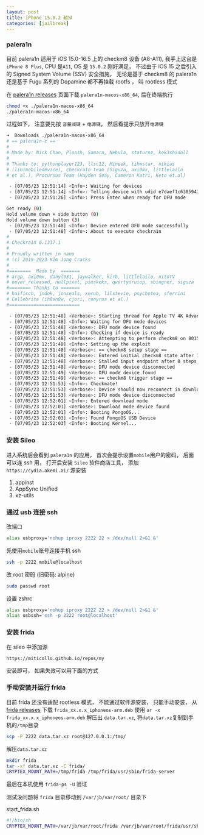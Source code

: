 ```yaml
---
layout: post
title: iPhone 15.0.2 越狱
categories: [jailbreak]
---
```


### palera1n

目前 palera1n 适用于 iOS 15.0-16.5 上的 checkm8 设备 (A8-A11), 我手上这台是`iPhone 8 Plus`, CPU 是`A11`, OS 是 `15.0.2` 刚好满足， 不过由于 iOS 15 之后引入的 Signed System Volume (SSV) 安全措施， 无论是基于 checkm8 的 palera1n 还是基于 Fugu 系列的 Dopamine 都不再挂载 rootfs ， 叫 rootless 模式

在 [palera1n releases](https://github.com/palera1n/palera1n/releases) 页面下载 `palera1n-macos-x86_64`, 后在终端执行

```bash
chmod +x ./palera1n-macos-x86_64
./palera1n-macos-x86_64
```

过程如下， 注意要先按 `音量减键` + `电源键`， 然后看提示只放开`电源键`


```bash
➜  Downloads ./palera1n-macos-x86_64
# == palera1n-c ==
#
# Made by: Nick Chan, Ploosh, Samara, Nebula, staturnz, kok3shidoll
#
# Thanks to: pythonplayer123, llsc12, Mineek, tihmstar, nikias
# (libimobiledevice), checkra1n team (Siguza, axi0mx, littlelailo
# et al.), Procursus Team (Hayden Seay, Cameron Katri, Keto et.al)

 - [07/05/23 12:51:14] <Info>: Waiting for devices
 - [07/05/23 12:51:14] <Info>: Telling device with udid e7daef1c6385943f3b17664008b45134a636aa0e to enter recovery mode immediately
 - [07/05/23 12:51:26] <Info>: Press Enter when ready for DFU mode

Get ready (0)
Hold volume down + side button (0) 
Hold volume down button (3)
 - [07/05/23 12:51:48] <Info>: Device entered DFU mode successfully
 - [07/05/23 12:51:48] <Info>: About to execute checkra1n
#
# Checkra1n 0.1337.1
#
# Proudly written in nano
# (c) 2019-2023 Kim Jong Cracks
#
#========  Made by  =======
# argp, axi0mx, danyl931, jaywalker, kirb, littlelailo, nitoTV
# never_released, nullpixel, pimskeks, qwertyoruiop, sbingner, siguza
#======== Thanks to =======
# haifisch, jndok, jonseals, xerub, lilstevie, psychotea, sferrini
# Cellebrite (ih8sn0w, cjori, ronyrus et al.)
#==========================

 - [07/05/23 12:51:48] <Verbose>: Starting thread for Apple TV 4K Advanced board
 - [07/05/23 12:51:48] <Info>: Waiting for DFU mode devices
 - [07/05/23 12:51:48] <Verbose>: DFU mode device found
 - [07/05/23 12:51:48] <Info>: Checking if device is ready
 - [07/05/23 12:51:48] <Verbose>: Attempting to perform checkm8 on 8015 11
 - [07/05/23 12:51:48] <Info>: Setting up the exploit
 - [07/05/23 12:51:48] <Verbose>: == checkm8 setup stage ==
 - [07/05/23 12:51:48] <Verbose>: Entered initial checkm8 state after 1 steps
 - [07/05/23 12:51:48] <Verbose>: Stalled input endpoint after 8 steps
 - [07/05/23 12:51:48] <Verbose>: DFU mode device disconnected
 - [07/05/23 12:51:49] <Verbose>: DFU mode device found
 - [07/05/23 12:51:49] <Verbose>: == checkm8 trigger stage ==
 - [07/05/23 12:51:53] <Info>: Checkmate!
 - [07/05/23 12:51:53] <Verbose>: Device should now reconnect in download mode
 - [07/05/23 12:51:53] <Verbose>: DFU mode device disconnected
 - [07/05/23 12:52:01] <Info>: Entered download mode
 - [07/05/23 12:52:01] <Verbose>: Download mode device found
 - [07/05/23 12:52:01] <Info>: Booting PongoOS...
 - [07/05/23 12:52:03] <Info>: Found PongoOS USB Device
 - [07/05/23 12:52:03] <Info>: Booting Kernel...
 ```

### 安装 Sileo

进入系统后会看到 `palera1n` 的应用， 首次会提示设置`mobile`用户的密码， 后面可以连 ssh 用， 打开后安装 `Sileo` 软件商店工具， 添加 `https://cydia.akemi.ai/` 源安装

1. appinst
2. AppSync Unified
3. xz-utils

### 通过 usb 连接 ssh

改端口
```bash
alias usbproxy='nohup iproxy 2222 22 > /dev/null 2>&1 &'
```

先使用`mobile`账号连接手机 ssh

```bash
ssh -p 2222 mobile@localhost
```
改 root 密码 (旧密码: alpine)

```bash
sudo passwd root
```

设置 zshrc

```bash
alias usbproxy='nohup iproxy 2222 22 > /dev/null 2>&1 &'
alias usbssh='ssh -p 2222 root@localhost'
```

### 安装 frida

在 sileo 中添加源

`https://miticollo.github.io/repos/my` 

安装即可， 如果失效可以用下面的方式


### 手动安装并运行 frida

目前 frida 还没有适配 rootless 模式， 不能通过软件源安装， 只能手动安装， 从 [frida releases](https://github.com/frida/frida/releases) 下载 `frida_xx.x.x_iphoneos-arm.deb` 使用 `ar -x frida_xx.x.x_iphoneos-arm.deb` 解压出 `data.tar.xz`, 将`data.tar.xz`复制到手机的`/tmp`目录

```bash
scp -P 2222 data.tar.xz root@127.0.0.1:/tmp/
```

解压`data.tar.xz` 

```bash
mkdir frida
tar -xf data.tar.xz -C frida/
CRYPTEX_MOUNT_PATH=/tmp/frida /tmp/frida/usr/sbin/frida-server
```
最后在本机使用 `frida-ps -U` 验证

测试没问题将 `frida` 目录移动到 `/var/jb/var/root/` 目录下

start_frida.sh

```bash
#!/bin/sh
CRYPTEX_MOUNT_PATH=/var/jb/var/root/frida /var/jb/var/root/frida/usr/sbin/frida-server > /dev/null 2>&1 &
```
